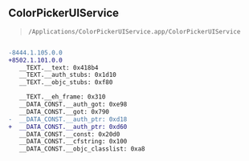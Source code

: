 ## ColorPickerUIService

> `/Applications/ColorPickerUIService.app/ColorPickerUIService`

```diff

-8444.1.105.0.0
+8502.1.101.0.0
   __TEXT.__text: 0x418b4
   __TEXT.__auth_stubs: 0x1d10
   __TEXT.__objc_stubs: 0xf80

   __TEXT.__eh_frame: 0x310
   __DATA_CONST.__auth_got: 0xe98
   __DATA_CONST.__got: 0x790
-  __DATA_CONST.__auth_ptr: 0xd18
+  __DATA_CONST.__auth_ptr: 0xd60
   __DATA_CONST.__const: 0x20d0
   __DATA_CONST.__cfstring: 0x100
   __DATA_CONST.__objc_classlist: 0xa8

```
